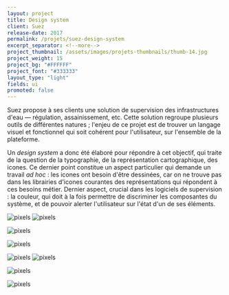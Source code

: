 ```yaml
---
layout: project
title: Design system
client: Suez
release-date: 2017
permalink: /projets/suez-design-system
excerpt_separator: <!--more-->
project_thumbnail: /assets/images/projets-thumbnails/thumb-14.jpg
project_weight: 15
project_bg: "#FFFFFF"
project_font: "#333333"
layout_type: "light"
fields: ui
promoted: false
---
```

Suez propose à ses clients une solution de supervision des infrastructures d'eau ― régulation, assainissement, etc. Cette solution regroupe plusieurs outils de différentes natures ; l'enjeu de ce projet est de trouver un langage visuel et fonctionnel qui soit cohérent pour l'utilisateur, sur l'ensemble de la plateforme. 

Un _design system_ a donc été élaboré pour répondre à cet objectif, qui traite de la question de la typographie, de la représentation cartographique, des icones. Ce dernier point constitue un aspect particulier qui demande un travail _ad hoc_ : les icones ont besoin d'être dessinées, car on ne trouve pas dans les librairies d'icones courantes des représentations qui répondent à ces besoins métier. Dernier aspect, crucial dans les logiciels de supervision : la couleur, qui doit à la fois permettre de discriminer les composantes du système, et de pouvoir alerter l'utilisateur sur l'état d'un de ses éléments.

![pixels](/assets/images/projets/suez/suez-2.jpg)
![pixels](/assets/images/projets/suez/suez-5.jpg)

![pixels](/assets/images/projets/suez/suez-1.jpg)

![pixels](/assets/images/projets/suez/suez-6.jpg)

![pixels](/assets/images/projets/suez/suez-8.jpg)
![pixels](/assets/images/projets/suez/suez-7.jpg)

![pixels](/assets/images/projets/suez/suez-9.jpg)


![pixels](/assets/images/projets/suez/suez-0.jpg)
